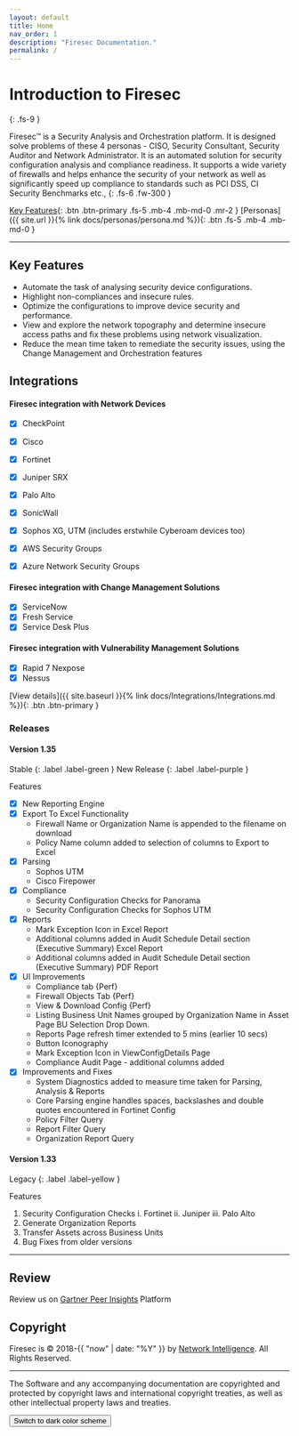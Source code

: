 ```yaml
---
layout: default
title: Home
nav_order: 1
description: "Firesec Documentation."
permalink: /
---
```


# Introduction to Firesec
{: .fs-9 }

Firesec™ is a Security Analysis and Orchestration platform. It is designed solve problems of these 4 personas - CISO, Security Consultant, Security Auditor and Network Administrator. It is an automated solution for security configuration analysis and compliance readiness. It supports a wide variety of firewalls and helps enhance the security of your network as well as significantly speed up compliance to standards such as PCI DSS, CI Security Benchmarks etc.,
{: .fs-6 .fw-300 }

[Key Features](#key-features){: .btn .btn-primary .fs-5 .mb-4 .mb-md-0 .mr-2 } [Personas]({{ site.url }}{% link docs/personas/persona.md %}){: .btn .fs-5 .mb-4 .mb-md-0 }

---

## Key Features

- Automate the task of analysing security device configurations.
- Highlight non-compliances and insecure rules.
- Optimize the configurations to improve device security and performance.
- View and explore the network topography and determine insecure access paths and fix these problems using network visualization.
- Reduce the mean time taken to remediate the security issues, using the Change Management and Orchestration features

## Integrations

#### Firesec integration with **Network Devices** 

- [x] CheckPoint
- [x] Cisco
- [x] Fortinet
- [x] Juniper SRX
- [x] Palo Alto
- [x] SonicWall
- [x] Sophos XG, UTM (includes erstwhile Cyberoam devices too)

- [x] AWS Security Groups
- [x] Azure Network Security Groups

#### Firesec integration with **Change Management Solutions** 

- [x] ServiceNow
- [x] Fresh Service 
- [x] Service Desk Plus

#### Firesec integration with **Vulnerability Management Solutions**

- [x] Rapid 7 Nexpose
- [x] Nessus

[View details]({{ site.baseurl }}{% link docs/Integrations/Integrations.md %}){: .btn .btn-primary }

### Releases

#### Version 1.35 
Stable 
{: .label .label-green }
New Release 
{: .label .label-purple }

Features
- [x] New Reporting Engine
- [x] Export To Excel Functionality
  - Firewall Name or Organization Name is appended to the filename on download
  - Policy Name column added to selection of columns to Export to Excel
- [x] Parsing
  - Sophos UTM 
  - Cisco Firepower
- [x] Compliance
  - Security Configuration Checks for Panorama
  - Security Configuration Checks for Sophos UTM
- [x] Reports
  - Mark Exception Icon in Excel Report
  - Additional columns added in Audit Schedule Detail section (Executive Summary) Excel Report
  - Additional columns added in Audit Schedule Detail section (Executive Summary) PDF Report
- [x] UI Improvements 
  - Compliance tab {Perf}
  - Firewall Objects Tab {Perf} 
  - View & Download Config {Perf}
  - Listing Business Unit Names grouped by Organization Name in Asset Page BU Selection Drop Down.
  - Reports Page refresh timer extended to 5 mins (earlier 10 secs)
  - Button Iconography
  - Mark Exception Icon in ViewConfigDetails Page 
  - Compliance Audit Page - additional columns added
- [x] Improvements and Fixes 
  - System Diagnostics added to measure time taken for Parsing, Analysis & Reports
  - Core Parsing engine handles spaces, backslashes and double quotes encountered in Fortinet Config
  - Policy Filter Query
  - Report Filter Query
  - Organization Report Query

#### Version 1.33 

Legacy 
{: .label .label-yellow }

Features

1. Security Configuration Checks 
    i. Fortinet
    ii. Juniper
    iii. Palo Alto 
2. Generate Organization Reports
3. Transfer Assets across Business Units
4. Bug Fixes from older versions

---

## Review

Review us on [Gartner Peer Insights](https://www.gartner.com/peer-insights/home) Platform
<div class="GartnerPeerInsightsWidget">  </div>

<script type="text/javascript" src="https://www.gartner.com/reviews/public/Widget/js/widget.js"></script>
<script type="text/javascript">
  const gpiContainerDiv = document.querySelector('.GartnerPeerInsightsWidget');
		GartnerPI_Widget({
			size: "small",
			theme: "dark",
			sourcingLink: "https://gtnr.io/2GB846TOz",
			widget_id: "YzkyYzU0ZTYtMWUxYS00NGY1LWE0MzctZWZiMTI1MDllNDdi",
			version: "2",
		container: gpiContainerDiv
		});
	</script>

## Copyright
Firesec is &copy; 2018-{{ "now" | date: "%Y" }} by [Network Intelligence](https://www.niiconsulting.com). All Rights Reserved.
* * *
 The Software and any accompanying documentation are copyrighted and protected by copyright laws and international copyright treaties, as well as other intellectual property laws and treaties.

<button class="btn js-toggle-dark-mode">Switch to dark color scheme</button>

<script>
const toggleDarkMode = document.querySelector('.js-toggle-dark-mode');

jtd.addEvent(toggleDarkMode, 'click', function(){
  if (jtd.getTheme() === 'dark') {
    jtd.setTheme('light');
    toggleDarkMode.textContent = 'Preview dark color scheme';
  } else {
    jtd.setTheme('dark');
    toggleDarkMode.textContent = 'Return to the light side';
  }
});
</script>
